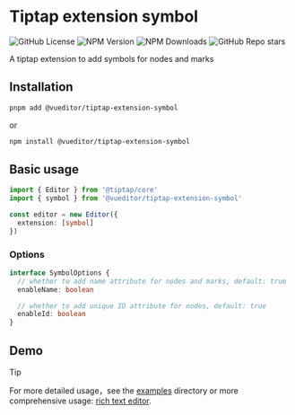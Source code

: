 # Tiptap extension symbol

![GitHub License](https://img.shields.io/github/license/vueditor/tiptap-extension-symbol?style=plastic) ![NPM Version](https://img.shields.io/npm/v/%40vueditor%2Ftiptap-extension-symbol?style=plastic) ![NPM Downloads](https://img.shields.io/npm/dm/%40vueditor%2Ftiptap-extension-symbol?style=plastic)  ![GitHub Repo stars](https://img.shields.io/github/stars/vueditor/tiptap-extension-symbol?style=plastic)

A tiptap extension to  add symbols for nodes and marks

## Installation

```bash
pnpm add @vueditor/tiptap-extension-symbol
```

or

```bash
npm install @vueditor/tiptap-extension-symbol
```

## Basic usage

```ts
import { Editor } from '@tiptap/core'
import { symbol } from '@vueditor/tiptap-extension-symbol'

const editor = new Editor({
  extension: [symbol]
})
```

### Options

```ts
interface SymbolOptions {
  // whether to add name attribute for nodes and marks, default: true
  enableName: boolean

  // whether to add unique ID attribute for nodes, default: true
  enableId: boolean
}
```

## Demo

> [!TIP]
> For more detailed usage，see the [examples](./examples/) directory or more comprehensive usage: [rich text editor](https://github.com/vueditor/rich-text-editor.git).

